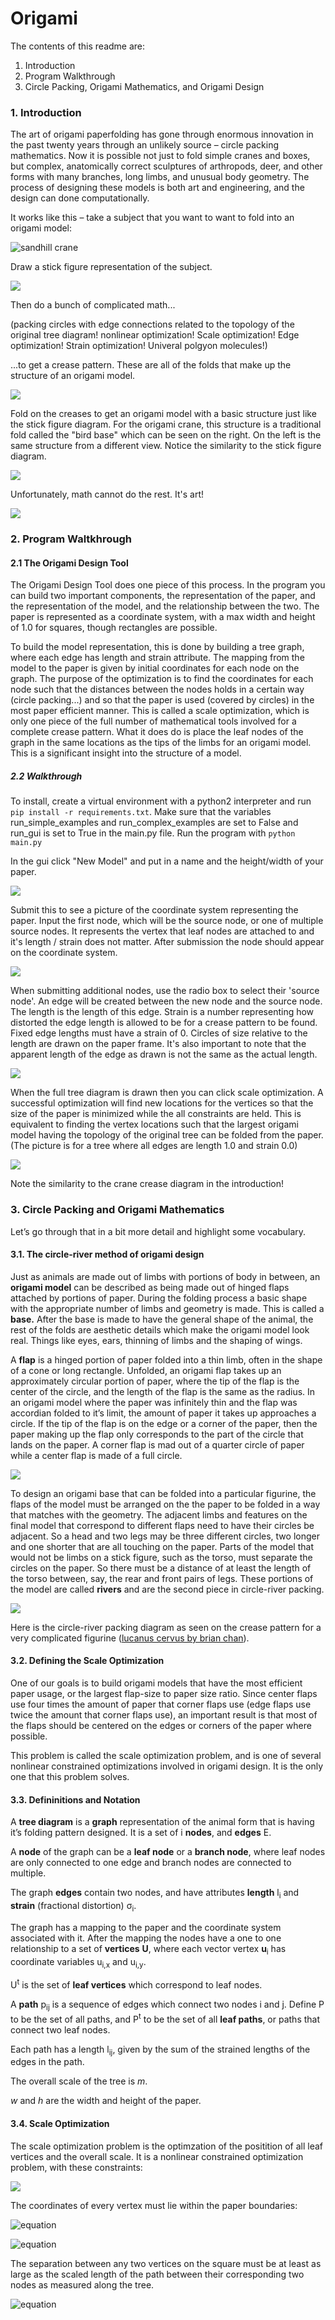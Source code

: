 # Origami

The contents of this readme are:
1. Introduction
2. Program Walkthrough
3. Circle Packing, Origami Mathematics, and Origami Design

### 1. Introduction

The art of origami paperfolding has gone through enormous innovation in the past twenty years through an unlikely source – circle packing mathematics. Now it is possible not just to fold simple cranes and boxes, but complex, anatomically correct sculptures of arthropods, deer, and other forms with many branches, long limbs, and unusual body geometry. The process of designing these models is both art and engineering, and the design can done computationally.

It works like this – take a subject that you want to want to fold into an origami model:

![sandhill crane](images/sandhill-crane-small.png)

Draw a stick figure representation of the subject.

![](images/sandhill-crane-tree.png)

Then do a bunch of complicated math...

(packing circles with edge connections related to the topology of the original tree diagram! nonlinear optimization! Scale optimization! Edge optimization! Strain optimization! Univeral polgyon molecules!)

...to get a crease pattern. These are all of the folds that make up the structure of an origami model.

![](images/crease-pattern.png)

Fold on the creases to get an origami model with a basic structure just like the stick figure diagram. For the origami crane, this structure is a traditional fold called the "bird base" which can be seen on the right. On the left is the same structure from a different view. Notice the similarity to the stick figure diagram.

![](images/bird-base2.jpeg)

Unfortunately, math cannot do the rest. It's art!

![](images/origami-crane.png)

### 2. Program Waltkhrough

#### 2.1 The Origami Design Tool

The Origami Design Tool does one piece of this process. In the program you can build two important components, the representation of the paper, and the representation of the model, and the relationship between the two. The paper is represented as a coordinate system, with a max width and height of 1.0 for squares, though rectangles are possible. 

To build the model representation, this is done by building a tree graph, where each edge has length and strain attribute. The mapping from the model to the paper is given by initial coordinates for each node on the graph. The purpose of the optimization is to find the coordinates for each node such that the distances between the nodes holds in a certain way (circle packing...) and so that the paper is used (covered by circles) in the most paper efficient manner. This is called a scale optimization, which is only one piece of the full number of mathematical tools involved for a complete crease pattern. What it does do is place the leaf nodes of the graph in the same locations as the tips of the limbs for an origami model. This is a significant insight into the structure of a model.

##### 2.2 Walkthrough

To install, create a virtual environment with a python2 interpreter and run `pip install -r requirements.txt`.
Make sure that the variables run_simple_examples and run_complex_examples are set to False and run_gui is set to True in the main.py file.
Run the program with `python main.py`

In the gui click "New Model" and put in a name and the height/width of your paper.

![](images/2_intialize-model.png)

Submit this to see a picture of the coordinate system representing the paper. Input the first node, which will be the source node, or one of multiple source nodes. It represents the vertex that leaf nodes are attached to and it's length / strain does not matter. After submission the node should appear on the coordinate system.

![](images/5.png)

When submitting additional nodes, use the radio box to select their 'source node'. An edge will be created between the new node and the source node. The length is the length of this edge. Strain is a number representing how distorted the edge length is allowed to be for a crease pattern to be found. Fixed edge lengths must have a strain of 0. Circles of size relative to the length are drawn on the paper frame. It's also important to note that the apparent length of the edge as drawn is not the same as the actual length.

![](images/10.png)

When the full tree diagram is drawn then you can click scale optimization. A successful optimization will find new locations for the vertices so that the size of the paper is minimized while the all constraints are held. This is equivalent to finding the vertex locations such that the largest origami model having the topology of the original tree can be folded from the paper. (The picture is for a tree where all edges are length 1.0 and strain 0.0)

![](images/12.png)

Note the similarity to the crane crease diagram in the introduction!


### 3. Circle Packing and Origami Mathematics

Let’s go through that in a bit more detail and highlight some vocabulary.

#### 3.1. The circle-river method of origami design

Just as animals are made out of limbs with portions of body in between, an **origami model** can be described as being made out of hinged flaps attached by portions of paper. During the folding process a basic shape with the appropriate number of limbs and geometry is made. This is called a **base.** After the base is made to have the general shape of the animal, the rest of the folds are aesthetic details which make the origami model look real. Things like eyes, ears, thinning of limbs and the shaping of wings.

A **flap** is a hinged portion of paper folded into a thin limb, often in the shape of a cone or long rectangle. Unfolded, an origami flap takes up an approximately circular portion of paper, where the tip of the flap is the center of the circle, and the length of the flap is the same as the radius. In an origami model where the paper was infinitely thin and the flap was accordian folded to it’s limit, the amount of paper it takes up approaches a circle. If the tip of the flap is on the edge or a corner of the paper, then the paper making up the flap only corresponds to the part of the circle that lands on the paper. A corner flap is mad out of a quarter circle of paper while a center flap is made of a full circle.

![](images/corner-circle.png)

To design an origami base that can be folded into a particular figurine, the flaps of the model must be arranged on the the paper to be folded in a way that matches with the geometry. The adjacent limbs and features on the final model that correspond to different flaps need to have their circles be adjacent. So a head and two legs may be three different circles, two longer and one shorter that are all touching on the paper. Parts of the model that would not be limbs on a stick figure, such as the torso, must separate the circles on the paper. So there must be a distance of at least the length of the torso between, say, the rear and front pairs of legs. These portions of the model are called **rivers** and are the second piece in circle-river packing.

![](images/lucanus_CP.jpg)

Here is the circle-river packing diagram as seen on the crease pattern for a very complicated figurine 
([lucanus cervus by brian chan](http://web.mit.edu/chosetec/www/origami/lucanus/)). 




#### 3.2. Defining the Scale Optimization

One of our goals is to build origami models that have the most efficient paper usage, or the largest flap-size to paper size ratio. Since center flaps use four times the amount of paper that corner flaps use (edge flaps use twice the amount that corner flaps use), an important result is that most of the flaps should be centered on the edges or corners of the paper where possible.


This problem is called the scale optimization problem, and is one of several nonlinear constrained optimizations involved in origami design. It is the only one that this problem solves.

#### 3.3. Defininitions and Notation

A **tree diagram** is a **graph** representation of the animal form that is having it’s folding pattern designed. It is a set of i **nodes**, and **edges** E.

A **node** of the graph can be a **leaf node** or a **branch node**, where leaf nodes are only connected to one edge and branch nodes are connected to multiple. 


The graph **edges** contain two nodes, and have attributes **length** l<sub>i</sub> and **strain** (fractional distortion) σ<sub>i</sub>. 

The graph has a mapping to the paper and the coordinate system associated with it. After the mapping the nodes have a one to one relationship to a set of **vertices** **U**, where each vector vertex **u**<sub>i</sub> has coordinate variables u<sub>i,x</sub> and u<sub>i,y</sub>.

U<sup>t</sup> is the set of **leaf vertices** which correspond to leaf nodes.

 A **path** p<sub>ij</sub> is a sequence of edges which connect two nodes i and j. Define P to be the set of all paths, and P<sup>t</sup> to be the set of all **leaf paths**, or paths that connect two leaf nodes.

Each path has a length l<sub>ij</sub>, given by the sum of the strained lengths of the edges in the path.


The overall scale of the tree is *m*.

*w* and *h* are the width and height of the paper.


#### 3.4. Scale Optimization

The scale optimization problem is the optimzation of the positition of all leaf vertices and the overall scale. It is a nonlinear constrained optimization problem, with these constraints:

![](images/eqn1.gif)

The coordinates of every vertex must lie within the paper boundaries:

![equation](images/eqn2.gif)

![equation](images/eqn3.gif)

The separation between any two vertices on the square must be at least as large as the scaled length of the path between their corresponding two nodes as measured along the tree.

![equation](images/eqn4.gif)